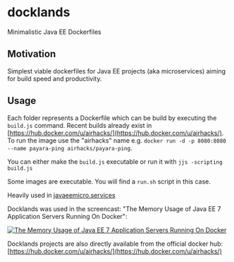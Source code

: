 # docklands
Minimalistic Java EE Dockerfiles

## Motivation

Simplest viable dockerfiles for Java EE projects (aka microservices) aiming for build speed and productivity.

## Usage

Each folder represents a Dockerfile which can be build by executing the `build.js` command. Recent builds already exist in [https://hub.docker.com/u/airhacks/](https://hub.docker.com/u/airhacks/). To run the image use the "airhacks" name e.g. `docker run -d -p 8080:8080 --name payara-ping airhacks/payara-ping`.

You can either make the `build.js` executable or run it with `jjs -scripting build.js`

Some images are executable. You will find a `run.sh` script in this case.

Heavily used in [javaeemicro.services](http://javaeemicro.services)

Docklands was used in the screencast: "The Memory Usage of Java EE 7 Application Servers Running On Docker":

[![The Memory Usage of Java EE 7 Application Servers Running On Docker](https://i.ytimg.com/vi/i-r9bU3y3Y0/mqdefault.jpg)](https://www.youtube.com/embed/i-r9bU3y3Y0?rel=0)

Docklands projects are also directly available from the official docker hub: [https://hub.docker.com/u/airhacks/](https://hub.docker.com/u/airhacks/)

